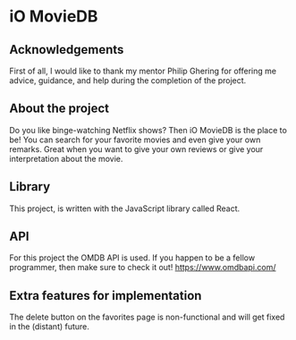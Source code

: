 # iO MovieDB

## Acknowledgements

First of all, I would like to thank my mentor Philip Ghering for offering me advice, guidance, and help during the completion of the project.

## About the project

Do you like binge-watching Netflix shows? Then iO MovieDB is the place to be! You can search for your favorite movies and even give your own remarks. Great when you want to give your own reviews or give your interpretation about the movie.

## Library

This project, is written with the JavaScript library called React.

## API

For this project the OMDB API is used. If you happen to be a fellow programmer, then make sure to check it out!
https://www.omdbapi.com/

## Extra features for implementation

The delete button on the favorites page is non-functional and will get fixed in the (distant) future.
